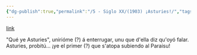 ```yaml
---
{"dg-publish":true,"permalink":"/5 - Siglo XX/(1903) ¡Asturies!/","tags":["#Siglo_20","occidental","Muros_del_Nalón","a1903","escrito","periódico","Edmundo_Díaz"]}
---
```


[link](https://prensahistorica.mcu.es/i18n/catalogo_imagenes/grupo.do?path=2000486254)

"Qué ye Asturies", unirióme (?) á enterrugar, unu que d'ella diz qu'oyó falar.
Asturies, probitú... ¡ye el primer (?) que s'atopa subiendo al Paraisu!
